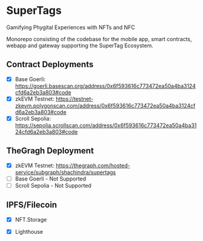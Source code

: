 # SuperTags
Gamifying Phygital Experiences with NFTs and NFC

Monorepo consisting of the codebase for the mobile app, smart contracts, webapp and gateway supporting the SuperTag Ecosystem.

## Contract Deployments

- [x] Base Goerli: https://goerli.basescan.org/address/0x6f593616c773472ea50a4ba3124cfd6a2eb3a803#code
- [x] zkEVM Testnet: https://testnet-zkevm.polygonscan.com/address/0x6f593616c773472ea50a4ba3124cfd6a2eb3a803#code
- [x] Scroll Sepolia: https://sepolia.scrollscan.com/address/0x6f593616c773472ea50a4ba3124cfd6a2eb3a803#code

## TheGragh Deployment

- [x] zkEVM Testnet:  https://thegraph.com/hosted-service/subgraph/shachindra/supertags
- [ ] Base Goerli - Not Supported
- [ ] Scroll Sepolia - Not Supported

## IPFS/Filecoin
- [x] NFT.Storage
- [x] Lighthouse

